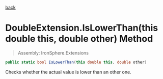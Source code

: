 ﻿

[back](/IronSphere.Extensions/types/DoubleExtension)

# DoubleExtension.IsLowerThan(this double this, double other) Method

> Assembly: IronSphere.Extensions

```csharp
public static bool IsLowerThan(this double this, double other)
```

Checks whether the actual value is lower than an other one.

 